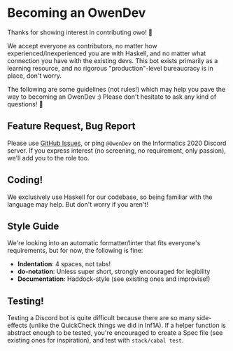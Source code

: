 # Becoming an OwenDev

Thanks for showing interest in contributing owo! 🎉

We accept everyone as contributors, no matter how experienced/inexperienced you are with Haskell, and no matter what connection you have with the existing devs. This bot exists primarily as a learning resource, and no rigorous "production"-level bureaucracy is in place, don't worry.

The following are some guidelines (not rules!) which may help you pave the way to becoming an OwenDev :) Please don't hesitate to ask any kind of questions! 💜

## Feature Request, Bug Report

Please use [GitHub Issues](https://github.com/yellowtides/owenbot-hs), or ping `@OwenDev` on the Informatics 2020 Discord server.
If you express interest (no screening, no requirement, only passion), we'll add you to the role too.

## Coding!

We exclusively use Haskell for our codebase, so being familiar with the language may help. But don't worry if you aren't!

## Style Guide

We're looking into an automatic formatter/linter that fits everyone's requirements, but for now, the following is fine:
- **Indentation**: 4 spaces, not tabs!
- **do-notation**: Unless super short, strongly encouraged for legibility
- **Documentation**: Haddock-style (see existing ones and improvise!)

## Testing!

Testing a Discord bot is quite difficult because there are so many side-effects (unlike the QuickCheck things we did in Inf1A). If a helper function is abstract enough to be tested, you're encouraged to create a Spec file (see existing ones for inspiration), and test with `stack/cabal test`.
